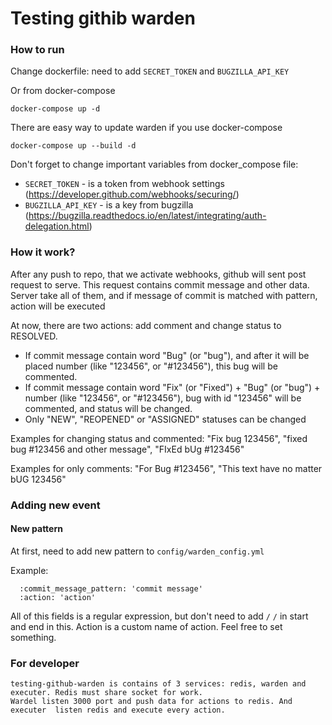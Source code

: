 # Testing githib warden 
### How to run
Change dockerfile: need to add `SECRET_TOKEN` and `BUGZILLA_API_KEY`

Or from docker-compose
```
docker-compose up -d
```

There are easy way to update warden if you use docker-compose
```
docker-compose up --build -d
```
Don't forget to change important variables from docker_compose file:

* `SECRET_TOKEN` - is a token from webhook settings (https://developer.github.com/webhooks/securing/)
* `BUGZILLA_API_KEY` - is a key from bugzilla (https://bugzilla.readthedocs.io/en/latest/integrating/auth-delegation.html)

### How it work?
After any push to repo, that we activate webhooks, github will sent post request to serve.
This request contains commit message and other data.
Server take all of them, and if message of commit is matched with pattern, action will be executed


At now, there are two actions: add comment and change status to RESOLVED.
* If commit message contain word "Bug" (or "bug"), and after it will be placed number (like "123456", or "#123456"), this bug will be commented.
* If commit message contain word "Fix" (or "Fixed") + "Bug" (or "bug") +  number (like "123456", or "#123456"), bug with id "123456" will be commented, and status will be changed.
* Only "NEW", "REOPENED" or "ASSIGNED" statuses can be changed

Examples for changing status and commented:
"Fix bug 123456", "fixed bug #123456 and other message", "FIxEd bUg #123456"

Examples for only comments:
"For Bug #123456", "This text have no matter bUG 123456"

### Adding new event
#### New pattern
At first, need to add new pattern to `config/warden_config.yml`

Example:

```
  :commit_message_pattern: 'commit message'
  :action: 'action'
```
All of this fields is a regular expression, but don't need to add `/` `/`  in start and end in this.
Action is a custom name of action. Feel free to set something.

### For developer
    
    testing-github-warden is contains of 3 services: redis, warden and executer. Redis must share socket for work.
    Wardel listen 3000 port and push data for actions to redis. And executer  listen redis and execute every action.


